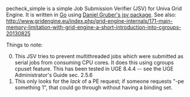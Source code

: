 pecheck\_simple is a simple Job Submission Verifier (JSV) for Univa Grid Engine.
It is written in [Go](https://golang.org) using [Daniel Gruber's jsv package](https://github.com/dgruber/jsv). See also: http://www.gridengine.eu/index.php/grid-engine-internals/171-main-memory-limitation-with-grid-engine-a-short-introduction-into-cgroups-20130825

Things to note:

0. This JSV tries to prevent multithreaded jobs which were submitted as serial jobs from consuming CPU cores. It does this using cgroups cpuset feature. This has been tested in UGE 8.4.4 -- see the UGE Administrator's Guide sec. 2.5.6
1. This only looks for the *lack* of a PE request; if someone requests "-pe something 1", that could go through without having a binding set.

